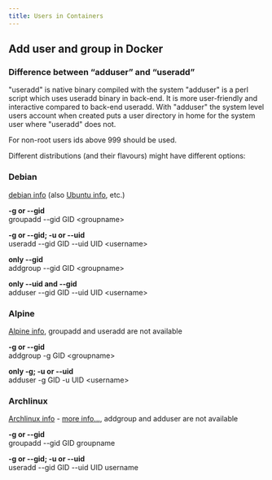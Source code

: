 ```yaml
---
title: Users in Containers
---
```

## Add user and group in Docker

### Difference between “adduser” and “useradd”

"useradd" is native binary compiled with the system
"adduser" is a perl script which uses useradd binary in back-end. It is more user-friendly and interactive compared to back-end useradd.
With "adduser" the system level users account when created puts a user directory in home for the system user where "useradd" does not.

For non-root users ids above 999 should be used.

Different distributions (and their flavours) might have different options:

### Debian

[debian info](https://manpages.debian.org/jessie/adduser/adduser.8.en.html) (also [Ubuntu info](http://manpages.ubuntu.com/manpages/trusty/man8/adduser.8.html), etc.)

**-g or --gid**  
groupadd --gid GID &lt;groupname&gt;

**-g or --gid; -u or --uid**  
useradd --gid GID --uid UID &lt;username&gt;

**only --gid**  
addgroup --gid GID &lt;groupname&gt;

**only --uid and --gid**  
adduser --gid GID --uid UID &lt;username&gt;

### Alpine

[Alpine info](https://wiki.alpinelinux.org/wiki/Setting_up_a_new_user), groupadd and useradd are not available

**-g or --gid**  
addgroup -g GID &lt;groupname&gt;
  
**only -g; -u or --uid**  
adduser -g GID -u UID &lt;username&gt;

### Archlinux

[Archlinux info](https://wiki.archlinux.org/title/users_and_groups) - [more info...](https://aur.archlinux.org/packages/adduser/), addgroup and adduser are not available

**-g or --gid**  
groupadd --gid GID groupname

**-g or --gid; -u or --uid**  
useradd --gid GID --uid UID username
